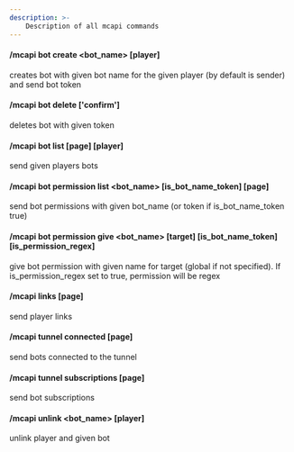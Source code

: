 ```yaml
---
description: >-
    Description of all mcapi commands
---
```


#### /mcapi bot create <bot_name> [player]
creates bot with given bot name for the given player (by default is sender) and send bot token

#### /mcapi bot delete <token> ['confirm']
deletes bot with given token

#### /mcapi bot list [page] [player]
send given players bots

#### /mcapi bot permission list <bot_name> [is_bot_name_token] [page]
send bot permissions with given bot_name (or token if is_bot_name_token true)

#### /mcapi bot permission give <bot_name> <permission> <toggled> [target] [is_bot_name_token] [is_permission_regex]
give bot permission with given name for target (global if not specified).
If is_permission_regex set to true, permission will be regex

#### /mcapi links [page]
send player links

#### /mcapi tunnel connected [page]
send bots connected to the tunnel

#### /mcapi tunnel subscriptions <token> [page]
send bot subscriptions

#### /mcapi unlink <bot_name> [player]
unlink player and given bot
